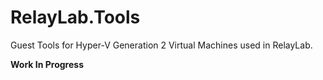 ﻿# RelayLab.Tools

Guest Tools for Hyper-V Generation 2 Virtual Machines used in RelayLab.

**Work In Progress**
